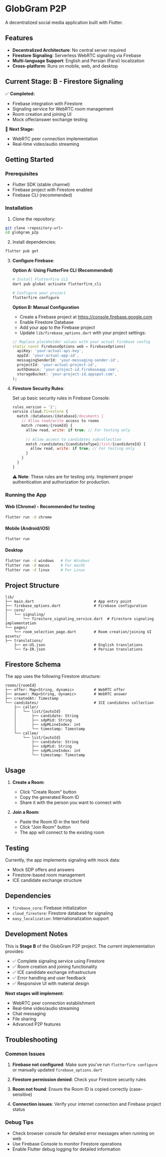 # GlobGram P2P

A decentralized social media application built with Flutter.

## Features

- **Decentralized Architecture**: No central server required
- **Firestore Signaling**: Serverless WebRTC signaling via Firebase
- **Multi-language Support**: English and Persian (Farsi) localization
- **Cross-platform**: Runs on mobile, web, and desktop

## Current Stage: B - Firestore Signaling

✅ **Completed:**
- Firebase integration with Firestore
- Signaling service for WebRTC room management
- Room creation and joining UI
- Mock offer/answer exchange testing

🔄 **Next Stage:**
- WebRTC peer connection implementation
- Real-time video/audio streaming

## Getting Started

### Prerequisites

- Flutter SDK (stable channel)
- Firebase project with Firestore enabled
- Firebase CLI (recommended)

### Installation

1. Clone the repository:
```bash
git clone <repository-url>
cd globgram_p2p
```

2. Install dependencies:
```bash
flutter pub get
```

3. **Configure Firebase**:
   
   **Option A: Using FlutterFire CLI (Recommended)**
   ```bash
   # Install FlutterFire CLI
   dart pub global activate flutterfire_cli
   
   # Configure your project
   flutterfire configure
   ```
   
   **Option B: Manual Configuration**
   - Create a Firebase project at https://console.firebase.google.com
   - Enable Firestore Database
   - Add your app to the Firebase project
   - Update `lib/firebase_options.dart` with your project settings:
   
   ```dart
   // Replace placeholder values with your actual Firebase config
   static const FirebaseOptions web = FirebaseOptions(
     apiKey: 'your-actual-api-key',
     appId: 'your-actual-app-id',
     messagingSenderId: 'your-messaging-sender-id',
     projectId: 'your-actual-project-id',
     authDomain: 'your-project-id.firebaseapp.com',
     storageBucket: 'your-project-id.appspot.com',
   );
   ```

4. **Firestore Security Rules**:
   
   Set up basic security rules in Firebase Console:
   ```javascript
   rules_version = '2';
   service cloud.firestore {
     match /databases/{database}/documents {
       // Allow read/write access to rooms
       match /rooms/{roomId} {
         allow read, write: if true; // For testing only
         
         // Allow access to candidates subcollection
         match /candidates/{candidateType}/list/{candidateId} {
           allow read, write: if true; // For testing only
         }
       }
     }
   }
   ```
   
   ⚠️ **Note**: These rules are for testing only. Implement proper authentication and authorization for production.

### Running the App

#### Web (Chrome) - Recommended for testing
```bash
flutter run -d chrome
```

#### Mobile (Android/iOS)
```bash
flutter run
```

#### Desktop
```bash
flutter run -d windows   # For Windows
flutter run -d macos     # For macOS
flutter run -d linux     # For Linux
```

## Project Structure

```
lib/
├── main.dart                           # App entry point
├── firebase_options.dart               # Firebase configuration
├── core/
│   └── signaling/
│       └── firestore_signaling_service.dart  # Firestore signaling implementation
└── pages/
    └── room_selection_page.dart        # Room creation/joining UI
assets/
├── translations/
    ├── en-US.json                      # English translations
    └── fa-IR.json                      # Persian translations
```

## Firestore Schema

The app uses the following Firestore structure:

```
rooms/{roomId}
├── offer: Map<String, dynamic>         # WebRTC offer
├── answer: Map<String, dynamic>        # WebRTC answer
├── createdAt: Timestamp
└── candidates/                         # ICE candidates collection
    ├── caller/
    │   └── list/{autoId}
    │       ├── candidate: String
    │       ├── sdpMid: String
    │       ├── sdpMLineIndex: int
    │       └── timestamp: Timestamp
    └── callee/
        └── list/{autoId}
            ├── candidate: String
            ├── sdpMid: String
            ├── sdpMLineIndex: int
            └── timestamp: Timestamp
```

## Usage

1. **Create a Room**:
   - Click "Create Room" button
   - Copy the generated Room ID
   - Share it with the person you want to connect with

2. **Join a Room**:
   - Paste the Room ID in the text field
   - Click "Join Room" button
   - The app will connect to the existing room

## Testing

Currently, the app implements signaling with mock data:
- Mock SDP offers and answers
- Firestore-based room management
- ICE candidate exchange structure

## Dependencies

- `firebase_core`: Firebase initialization
- `cloud_firestore`: Firestore database for signaling
- `easy_localization`: Internationalization support

## Development Notes

This is **Stage B** of the GlobGram P2P project. The current implementation provides:
- ✅ Complete signaling service using Firestore
- ✅ Room creation and joining functionality
- ✅ ICE candidate exchange infrastructure
- ✅ Error handling and user feedback
- ✅ Responsive UI with material design

**Next stages will implement:**
- WebRTC peer connection establishment
- Real-time video/audio streaming
- Chat messaging
- File sharing
- Advanced P2P features

## Troubleshooting

### Common Issues

1. **Firebase not configured**: Make sure you've run `flutterfire configure` or manually updated `firebase_options.dart`

2. **Firestore permission denied**: Check your Firestore security rules

3. **Room not found**: Ensure the Room ID is copied correctly (case-sensitive)

4. **Connection issues**: Verify your internet connection and Firebase project status

### Debug Tips

- Check browser console for detailed error messages when running on web
- Use Firebase Console to monitor Firestore operations
- Enable Flutter debug logging for detailed information
